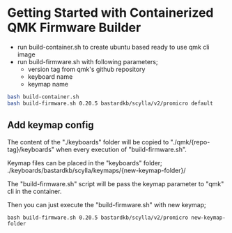 # Getting Started with Containerized QMK Firmware Builder

- run build-container.sh to create ubuntu based ready to use qmk cli image
- run build-firmware.sh with following parameters;
  - version tag from qmk's github repository
  - keyboard name
  - keymap name

```bash
bash build-container.sh
bash build-firmware.sh 0.20.5 bastardkb/scylla/v2/promicro default
```

## Add keymap config

The content of the "./keyboards" folder will be copied to "./qmk/{repo-tag}/keyboards" when every execution of "build-firmware.sh".

Keymap files can be placed in the "keyboards" folder;
./keyboards/bastardkb/scylla/keymaps/{new-keymap-folder}/

The "build-firmware.sh" script will be pass the keymap parameter to "qmk" cli in the container.

Then you can just execute the "build-firmware.sh" with new keymap;

```
bash build-firmware.sh 0.20.5 bastardkb/scylla/v2/promicro new-keymap-folder
```
